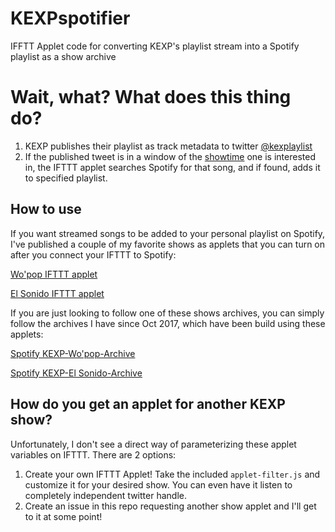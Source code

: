 # KEXPspotifier
IFFTT Applet code for converting KEXP's playlist stream into a Spotify playlist as a show archive

# Wait, what? What does this thing do?
1. KEXP publishes their playlist as track metadata to twitter [@kexplaylist](https://twitter.com/kexpplaylist)
2. If the published tweet is in a window of the [showtime](http://kexp.org/schedule) one is interested in, the IFTTT applet searches Spotify for that song, and if found, adds it to specified playlist.

## How to use
If you want streamed songs to be added to your personal playlist on Spotify, I've published a couple of my favorite shows as applets that you can turn on after you connect your IFTTT to Spotify:

[Wo'pop IFTTT applet](https://ifttt.com/applets/LXQRLwH2-kexp-wo-pop-spotify-playlist)

[El Sonido IFTTT applet](https://ifttt.com/applets/C3RWd6bz-kexp-el-sonido-spotify-playlist)

If you are just looking to follow one of these shows archives, you can simply follow the archives I have since Oct 2017, which have been build using these applets:

[Spotify KEXP-Wo'pop-Archive](https://open.spotify.com/user/kpsin/playlist/4UlSdhKvSnDSNpGgq1pI3d)

[Spotify KEXP-El Sonido-Archive](https://open.spotify.com/user/kpsin/playlist/7o0Q7iQyStrII8QooRbE2F)

## How do you get an applet for another KEXP show?
Unfortunately, I don't see a direct way of parameterizing these applet variables on IFTTT. There are 2 options:
1. Create your own IFTTT Applet! Take the included `applet-filter.js` and customize it for your desired show. You can even have it listen to completely independent twitter handle.
2. Create an issue in this repo requesting another show applet and I'll get to it at some point!



